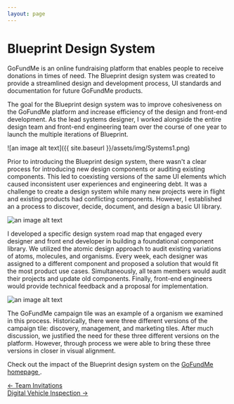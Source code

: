 ```yaml
---
layout: page
---
```



# Blueprint Design System

GoFundMe is an online fundraising platform that enables people to receive donations in times of need. The Blueprint design system was created to provide a streamlined design and development process, UI standards and documentation for future GoFundMe products.

The goal for the Blueprint design system was to improve cohesiveness on the GoFundMe platform and increase efficiency of the design and front-end development. As the lead systems designer, I worked alongside the entire design team and front-end engineering team over the course of one year to launch the multiple iterations of Blueprint.

![an image alt text]({{ site.baseurl }}/assets/img/Systems1.png)

Prior to introducing the Blueprint design system, there wasn't a clear process for introducing new design components or auditing existing components. This led to coexisting versions of the same UI elements which caused inconsistent user experiences and engineering debt. It was a challenge to create a design system while many new projects were in flight and existing products had conflicting components. However, I established an a process to discover, decide, document, and design a basic UI library.

![an image alt text]({{base.siteurl}}/assets/img/Systems2.png)

I developed a specific design system road map that engaged every designer and front end developer in building a foundational component library. We utilized the atomic design approach to audit existing variations of atoms, molecules, and organisms. Every week, each designer was assigned to a different component and proposed a solution that would fit the most product use cases. Simultaneously, all team members would audit their projects and update old components. Finally, front-end engineers would provide technical feedback and a proposal for implementation.

![an image alt text]({{base.siteurl}}/assets/img/Systems3.png)

The GoFundMe campaign tile was an example of a organism we examined in this process. Historically, there were three different versions of the campaign tile: discovery, management, and marketing tiles. After much discussion, we justified the need for these three different versions on the platform. However, through process we were able to bring these three versions in closer in visual alignment.

Check out the impact of the Blueprint design system on the <a href="https://www.gofundme.com/" target="_blank"> GoFundMe homepage </a>.

<div class="clearfix mxn2 container-sm mt4">
  <div class="col col-6">
    <a href="/projects/teaminvitations"> ← Team Invitations </a>
  </div>

  <div class="col col-6 right-align">
    <a href="/projects/dvi"> Digital Vehicle Inspection → </a>
  </div>
</div>
